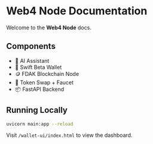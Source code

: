 # Web4 Node Documentation

Welcome to the **Web4 Node** docs.

## Components

- 🧠 AI Assistant
- 💼 Swift Beta Wallet
- 🪙 FDAK Blockchain Node
- 🔄 Token Swap + Faucet
- 📦 FastAPI Backend

## Running Locally

```bash
uvicorn main:app --reload
```

Visit `/wallet-ui/index.html` to view the dashboard.
